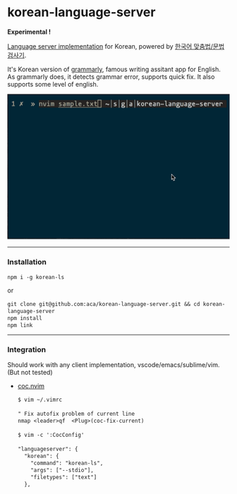 # korean-language-server

<b>Experimental !</b> 

[Language server implementation](https://microsoft.github.io/language-server-protocol/) for Korean,
powered by [한국어 맞춤법/문법 검사기](https://speller.cs.pusan.ac.kr/).  

It's Korean version of [grammarly](http://www.grammarly.com/), famous writing assitant app for English.  
As grammarly does, it detects grammar error, supports quick fix. It also supports some level of english.

![sample](./sample.gif)

---


### Installation
```
npm i -g korean-ls
```
or
```
git clone git@github.com:aca/korean-language-server.git && cd korean-language-server 
npm install
npm link
```
---
### Integration

Should work with any client implementation, vscode/emacs/sublime/vim. (But not tested)

- [ coc.nvim ](https://github.com/neoclide/coc.nvim)

  ```
  $ vim ~/.vimrc

  " Fix autofix problem of current line
  nmap <leader>qf  <Plug>(coc-fix-current)

  $ vim -c ':CocConfig'

  "languageserver": {
    "korean": {
      "command": "korean-ls",
      "args": ["--stdio"],
      "filetypes": ["text"]
    },
  ```
